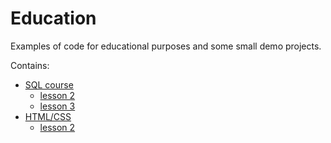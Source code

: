 # Education

Examples of code for educational purposes and some small demo projects.

Contains:
- [SQL course](https://github.com/AlekseyGur/Education/tree/master/SQL)
  - [lesson 2](https://github.com/AlekseyGur/Education/tree/master/SQL/lesson_2)
  - [lesson 3](https://github.com/AlekseyGur/Education/tree/master/SQL/lesson_3)
- [HTML/CSS](https://github.com/AlekseyGur/Education/tree/master/HTML-CSS)
  - [lesson 2](https://github.com/AlekseyGur/Education/tree/master/HTML-CSS/lesson_2)
